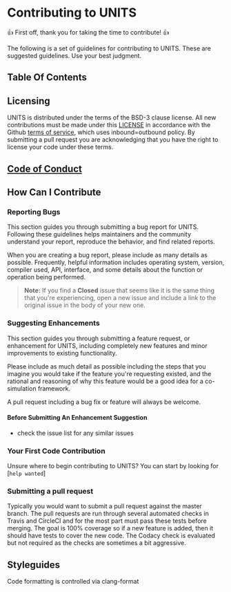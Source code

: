 # Contributing to UNITS

:+1: First off, thank you for taking the time to contribute! :+1:

The following is a set of guidelines for contributing to UNITS. These are suggested guidelines. Use your best judgment.

## Table Of Contents

## Licensing

UNITS is distributed under the terms of the BSD-3 clause license. All new
contributions must be made under this [LICENSE](LICENSE) in accordance with the Github [terms of service](https://help.github.com/en/articles/github-terms-of-service#6-contributions-under-repository-license), which uses inbound=outbound policy.  By submitting a pull request you are acknowledging that you have the right to license your code under these terms.

## [Code of Conduct](.github/CODE_OF_CONDUCT.md)

## How Can I Contribute

### Reporting Bugs

This section guides you through submitting a bug report for UNITS. Following these guidelines helps maintainers and the community understand your report, reproduce the behavior, and find related reports.

When you are creating a bug report, please include as many details as possible.  Frequently, helpful information includes operating system, version, compiler used, API, interface, and some details about the function or operation being performed.

> **Note:** If you find a **Closed** issue that seems like it is the same thing that you're experiencing, open a new issue and include a link to the original issue in the body of your new one.

### Suggesting Enhancements

This section guides you through submitting a feature request, or enhancement for UNITS, including completely new features and minor improvements to existing functionality.

Please include as much detail as possible including the steps that you imagine you would take if the feature you're requesting existed, and the rational and reasoning of why this feature would be a good idea for a co-simulation framework.

A pull request including a bug fix or feature will always be welcome.

#### Before Submitting An Enhancement Suggestion

-   check the issue list for any similar issues

### Your First Code Contribution

Unsure where to begin contributing to UNITS? You can start by looking for \[`help wanted`\]

### Submitting a pull request

Typically you would want to submit a pull request against the master branch.   The pull requests are run through several automated checks in Travis and CircleCI and for the most part must pass these tests before merging. The goal is 100% coverage so if a new feature is added, then it should have tests to cover the new code.   The Codacy check is evaluated but not required as the checks are sometimes a bit aggressive.

## Styleguides

Code formatting is controlled via clang-format
